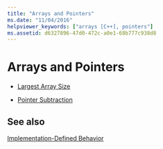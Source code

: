 ```yaml
---
title: "Arrays and Pointers"
ms.date: "11/04/2016"
helpviewer_keywords: ["arrays [C++], pointers"]
ms.assetid: d6327896-47d0-472c-a0e1-68b777c938d8
---
```

# Arrays and Pointers

- [Largest Array Size](../c-language/largest-array-size.md)

- [Pointer Subtraction](../c-language/pointer-subtraction.md)

## See also

[Implementation-Defined Behavior](../c-language/implementation-defined-behavior.md)
